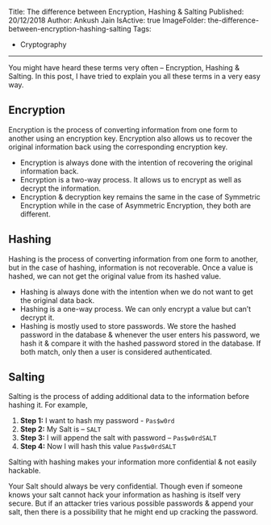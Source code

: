 Title: The difference between Encryption, Hashing & Salting
Published: 20/12/2018
Author: Ankush Jain
IsActive: true
ImageFolder: the-difference-between-encryption-hashing-salting
Tags:
  - Cryptography
---
You might have heard these terms very often – Encryption, Hashing & Salting. In this post, I have tried to explain you all these terms in a very easy way.

## Encryption
Encryption is the process of converting information from one form to another using an encryption key. Encryption also allows us to recover the original information back using the corresponding encryption key. 
*   Encryption is always done with the intention of recovering the original information back.
*   Encryption is a two-way process. It allows us to encrypt as well as decrypt the information.
*   Encryption & decryption key remains the same in the case of Symmetric Encryption while in the case of Asymmetric Encryption, they both are different.

## Hashing
Hashing is the process of converting information from one form to another, but in the case of hashing, information is not recoverable. Once a value is hashed, we can not get the original value from its hashed value.
*   Hashing is always done with the intention when we do not want to get the original data back.
*   Hashing is a one-way process. We can only encrypt a value but can’t decrypt it.
*   Hashing is mostly used to store passwords. We store the hashed password in the database & whenever the user enters his password, we hash it & compare it with the hashed password stored in the database. If both match, only then a user is considered authenticated.

## Salting
Salting is the process of adding additional data to the information before hashing it. For example, 
1.  **Step 1:** I want to hash my password - `Pas$w0rd`
2.  **Step 2:** My Salt is – `SALT`
3.  **Step 3:** I will append the salt with password – `Pas$w0rdSALT`
4.  **Step 4:** Now I will hash this value `Pas$w0rdSALT`

Salting with hashing makes your information more confidential & not easily hackable. 

Your Salt should always be very confidential. Though even if someone knows your salt cannot hack your information as hashing is itself very secure. But if an attacker tries various possible passwords & append your salt, then there is a possibility that he might end up cracking the password.

                
